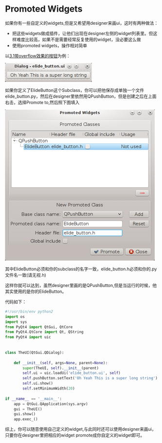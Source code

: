 # Promoted Widgets
如果你有一些自定义的widgets,但是又希望用designer来画ui，这时有两种做法：

- 把这些widgets做成插件，让他们出现在designer左侧的widget列表里。但这样难度比较高，如果不是需要经常反复使用的widget，没必要这么做
- 使用promoted widgets，操作相对简单

以[3.1带overflow效果的按钮](../widget/css_overflowlabel.md)为例：

![elide_button_designer](img/elide_button_designer.png)

如果你定义了ElideButton这个Subclass，你可以把他保存成单独一个文件elide_button.py，然后在designer里依然用QPushButton，但是创建之后在上面右击，选择Promote to,然后照下图填入

![elide_button_designer_promote](img/elide_button_designer_promote.png)

其中ElideButton必须和你的subclass的名字一致，elide_button.h必须和你的.py文件名一致(请无视.h)

这样你就可以达到，虽然designer里画的是QPushButton,但是当运行的时候，他其实使用的是你的ElideButton。

代码如下：
```python
#!/usr/bin/env python2
import os
import sys
from PyQt4 import QtGui, QtCore
from PyQt4.QtCore import Qt, QString
from PyQt4 import uic


class TheUI(QtGui.QDialog):

    def __init__(self, args=None, parent=None):
        super(TheUI, self).__init__(parent)
        self.ui = uic.loadUi('elide_button.ui', self)
        self.pushButton.setText('Oh Yeah This is a super long string')
        self.ui.show()
        self.setMinimumWidth(20)

if __name__ == '__main__':
    app = QtGui.QApplication(sys.argv)
    gui = TheUI()
    gui.show()
    app.exec_()
```
综上，你可以随意使用自己定义的widget,与此同时还可以使用designer来画ui，只要你在designer里把相应的widget promote成你自定义的widget即可。
